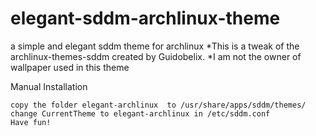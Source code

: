 # elegant-sddm-archlinux-theme
a simple and elegant sddm theme for archlinux
*This is a tweak of the archlinux-themes-sddm created by Guidobelix.
*I am not the owner of wallpaper used in this theme 

Manual Installation

    copy the folder elegant-archlinux  to /usr/share/apps/sddm/themes/
    change CurrentTheme to elegant-archlinux in /etc/sddm.conf
    Have fun!
